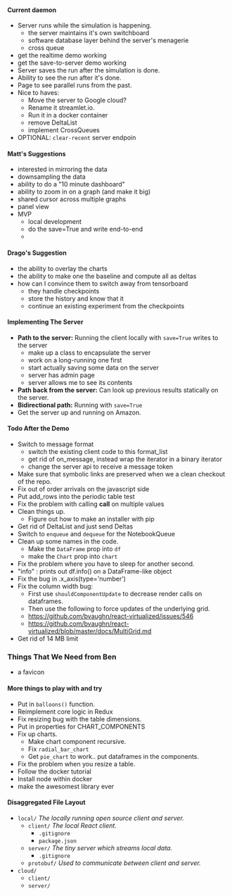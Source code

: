 #### Current daemon

- Server runs while the simulation is happening.
  - the server maintains it's own switchboard
  - software database layer behind the server's menagerie
  - cross queue
- get the realtime demo working
- get the save-to-server demo working
- Server saves the run after the simulation is done.
- Ability to see the run after it's done.
- Page to see parallel runs from the past.
- Nice to haves:
  - Move the server to Google cloud?
  - Rename it streamlet.io.
  - Run it in a docker container
  - remove DeltaList
  - implement CrossQueues
- OPTIONAL: `clear-recent` server endpoin

#### Matt's Suggestions

- interested in mirroring the data
- downsampling the data
- ability to do a "10 minute dashboard"
- ability to zoom in on a graph (and make it big)
- shared cursor across multiple graphs
- panel view
- MVP
  - local development
  - do the save=True and write end-to-end
  -

#### Drago's Suggestion

- the ability to overlay the charts
- the ability to make one the baseline and compute all as deltas
- how can I convince them to switch away from tensorboard
  - they handle checkpoints
  - store the history and know that it
  - continue an existing experiment from the checkpoints

#### Implementing The Server

- **Path to the server:** Running the client locally with `save=True` writes to the server
  - make up a class to encapsulate the server
  - work on a long-running one first
  - start actually saving some data on the server
  - server has admin page
  - server allows me to see its contents
- **Path back from the server:** Can look up previous results statically on the server.
- **Bidirectional path:** Running with `save=True`
- Get the server up and running on Amazon.

#### Todo After the Demo

- Switch to message format
  - switch the existing client code to this format_list
  - get rid of on_message, instead wrap the iterator in a binary iterator
  - change the server api to receive a message token
- Make sure that symbolic links are preserved when we a clean checkout of the repo.
- Fix out of order arrivals on the javascript side
- Put add_rows into the periodic table test
- Fix the problem with calling __call__ on multiple values
- Clean things up.
  - Figure out how to make an installer with pip
- Get rid of DeltaList and just send Deltas
- Switch to `enqueue` and `dequeue` for the NotebookQueue
- Clean up some names in the code.
  - Make the `DataFrame` prop into `df`
  - make the `Chart` prop into `chart`
- Fix the problem where you have to sleep for another second.
- "info"     : prints out df.info() on a DataFrame-like object
- Fix the bug in .x_axis(type='number')
- Fix the column width bug:
  - First use `shouldComponentUpdate` to decrease render calls on dataframes.
  - Then use the following to force updates of the underlying grid.
  - https://github.com/bvaughn/react-virtualized/issues/546
  - https://github.com/bvaughn/react-virtualized/blob/master/docs/MultiGrid.md
- Get rid of 14 MB limit

### Things That We Need from Ben

- a favicon

#### More things to play with and try

- Put in `balloons()` function.
- Reimplement core logic in Redux
- Fix resizing bug with the table dimensions.
- Put in properties for CHART_COMPONENTS
- Fix up charts.
  - Make chart component recursive.
  - Fix `radial_bar_chart`
  - Get `pie_chart` to work.. put dataframes in the components.   
- Fix the problem when you resize a table.
- Follow the docker tutorial
- Install node within docker
- make the awesomest library ever

#### Disaggregated File Layout

- `local/` *The locally running open source client and server.*
  - `client/` *The local React client.*
    - `.gitignore`
    - `package.json`
  - `server/` *The tiny server which streams local data.*
    - `.gitignore`
  - `protobuf/` *Used to communicate between client and server.*
- `cloud/`
  - `client/`
  - `server/`
